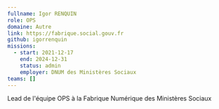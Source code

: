```yaml
---
fullname: Igor RENQUIN
role: OPS
domaine: Autre
link: https://fabrique.social.gouv.fr
github: igorrenquin
missions:
  - start: 2021-12-17
    end: 2024-12-31
    status: admin
    employer: DNUM des Ministères Sociaux
teams: []
---
```

Lead de l'équipe OPS à la Fabrique Numérique des Ministères Sociaux